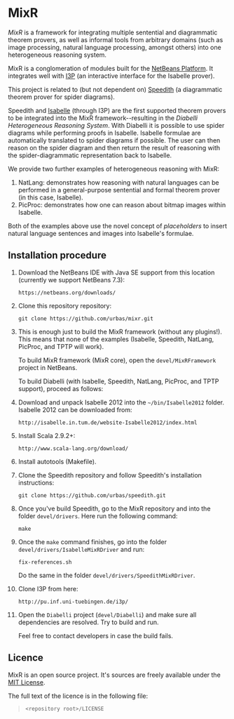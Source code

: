 # MixR

_MixR_ is a framework for integrating multiple sentential and diagrammatic theorem provers, as well as informal tools from arbitrary domains (such as image processing, natural language processing, amongst others) into one heterogeneous reasoning system.

MixR is a conglomeration of modules built for the [NetBeans Platform](http://netbeans.org/features/platform/). It integrates well with [I3P](http://www-pu.informatik.uni-tuebingen.de/i3p/) (an interactive interface for the Isabelle prover).

This project is related to (but not dependent on) [Speedith](https://gitorious.org/speedith) (a diagrammatic theorem prover for spider diagrams).

Speedith and [Isabelle](http://www.cl.cam.ac.uk/research/hvg/Isabelle/) (through I3P) are the first supported theorem provers to be integrated into the MixR framework--resulting in the _Diabelli Heterogeneous Reasoning System_. With Diabelli it is possible to use spider diagrams while performing proofs in Isabelle. Isabelle formulae are automatically translated to spider diagrams if possible. The user can then reason on the spider diagram and then return the result of reasoning with the spider-diagrammatic representation back to Isabelle.

We provide two further examples of heterogeneous reasoning with MixR:

1.   NatLang: demonstrates how reasoning with natural languages can be performed in a general-purpose sentential and formal theorem prover (in this case, Isabelle).
2.   PicProc: demonstrates how one can reason about bitmap images within Isabelle.

Both of the examples above use the novel concept of _placeholders_ to insert natural language sentences and images into Isabelle's formulae.

## Installation procedure

1.  Download the NetBeans IDE with Java SE support from this location (currently we support NetBeans 7.3):

        https://netbeans.org/downloads/

2.  Clone this repository repository:

        git clone https://github.com/urbas/mixr.git

3.  This is enough just to build the MixR framework (without any plugins!). This means that none of the examples (Isabelle, Speedith, NatLang, PicProc, and TPTP will work).

    To build MixR framework (MixR core), open the `devel/MixRFramework` project in NetBeans.

    To build Diabelli (with Isabelle, Speedith, NatLang, PicProc, and TPTP support), proceed as follows:

3.  Download and unpack Isabelle 2012  into the `~/bin/Isabelle2012` folder. Isabelle 2012 can be downloaded from:

        http://isabelle.in.tum.de/website-Isabelle2012/index.html

4.  Install Scala 2.9.2+:

        http://www.scala-lang.org/download/

5.  Install autotools (Makefile).

6.  Clone the Speedith repository and follow Speedith's installation instructions:

        git clone https://github.com/urbas/speedith.git

7.  Once you've build Speedith, go to the MixR repository and into the folder
    `devel/drivers`. Here run the following command:

        make

8.  Once the `make` command finishes, go into the folder `devel/drivers/IsabelleMixRDriver` and run:

        fix-references.sh

    Do the same in the folder `devel/drivers/SpeedithMixRDriver`.

9.  Clone I3P from here:

        http://pu.inf.uni-tuebingen.de/i3p/

10. Open the `Diabelli` project (`devel/Diabelli`) and make sure all dependencies are resolved. Try to build and run.

    Feel free to contact developers in case the build fails.

## Licence

MixR is an open source project. It's sources are freely available under the [MIT License](http://en.wikipedia.org/wiki/Mit_license).

The full text of the licence is in the following file:

>   `<repository root>/LICENSE`
